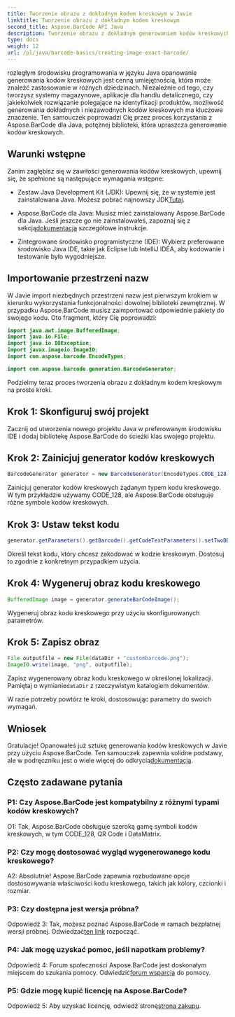 ```yaml
---
title: Tworzenie obrazu z dokładnym kodem kreskowym w Javie
linktitle: Tworzenie obrazu z dokładnym kodem kreskowym
second_title: Aspose.BarCode API Java
description: Tworzenie obrazu z dokładnym generowaniem kodów kreskowych w Javie za pomocą Aspose.BarCode. Z łatwością twórz niestandardowe kody kreskowe. Przeglądaj dokumentację, pobieraj i uzyskaj pomoc.
type: docs
weight: 12
url: /pl/java/barcode-basics/creating-image-exact-barcode/
---
```

rozległym środowisku programowania w języku Java opanowanie generowania kodów kreskowych jest cenną umiejętnością, która może znaleźć zastosowanie w różnych dziedzinach. Niezależnie od tego, czy tworzysz systemy magazynowe, aplikacje dla handlu detalicznego, czy jakiekolwiek rozwiązanie polegające na identyfikacji produktów, możliwość generowania dokładnych i niezawodnych kodów kreskowych ma kluczowe znaczenie. Ten samouczek poprowadzi Cię przez proces korzystania z Aspose.BarCode dla Java, potężnej biblioteki, która upraszcza generowanie kodów kreskowych.

## Warunki wstępne

Zanim zagłębisz się w zawiłości generowania kodów kreskowych, upewnij się, że spełnione są następujące wymagania wstępne:

-  Zestaw Java Development Kit (JDK): Upewnij się, że w systemie jest zainstalowana Java. Możesz pobrać najnowszy JDK[Tutaj](https://www.oracle.com/java/technologies/javase-downloads.html).

-  Aspose.BarCode dla Java: Musisz mieć zainstalowany Aspose.BarCode dla Java. Jeśli jeszcze go nie zainstalowałeś, zapoznaj się z sekcją[dokumentacja](https://reference.aspose.com/barcode/java/) szczegółowe instrukcje.

- Zintegrowane środowisko programistyczne (IDE): Wybierz preferowane środowisko Java IDE, takie jak Eclipse lub IntelliJ IDEA, aby kodowanie i testowanie było wygodniejsze.

## Importowanie przestrzeni nazw

W Javie import niezbędnych przestrzeni nazw jest pierwszym krokiem w kierunku wykorzystania funkcjonalności dowolnej biblioteki zewnętrznej. W przypadku Aspose.BarCode musisz zaimportować odpowiednie pakiety do swojego kodu. Oto fragment, który Cię poprowadzi:

```java
import java.awt.image.BufferedImage;
import java.io.File;
import java.io.IOException;
import javax.imageio.ImageIO;
import com.aspose.barcode.EncodeTypes;

import com.aspose.barcode.generation.BarcodeGenerator;
```

Podzielmy teraz proces tworzenia obrazu z dokładnym kodem kreskowym na proste kroki.

## Krok 1: Skonfiguruj swój projekt

Zacznij od utworzenia nowego projektu Java w preferowanym środowisku IDE i dodaj bibliotekę Aspose.BarCode do ścieżki klas swojego projektu.

## Krok 2: Zainicjuj generator kodów kreskowych

```java
BarcodeGenerator generator = new BarcodeGenerator(EncodeTypes.CODE_128);
```

Zainicjuj generator kodów kreskowych żądanym typem kodu kreskowego. W tym przykładzie używamy CODE_128, ale Aspose.BarCode obsługuje różne symbole kodów kreskowych.

## Krok 3: Ustaw tekst kodu

```java
generator.getParameters().getBarcode().getCodeTextParameters().setTwoDDisplayText("123456");
```

Określ tekst kodu, który chcesz zakodować w kodzie kreskowym. Dostosuj to zgodnie z konkretnym przypadkiem użycia.

## Krok 4: Wygeneruj obraz kodu kreskowego

```java
BufferedImage image = generator.generateBarCodeImage();
```

Wygeneruj obraz kodu kreskowego przy użyciu skonfigurowanych parametrów.

## Krok 5: Zapisz obraz

```java
File outputfile = new File(dataDir + "custombarcode.png");
ImageIO.write(image, "png", outputfile);
```

 Zapisz wygenerowany obraz kodu kreskowego w określonej lokalizacji. Pamiętaj o wymianie`dataDir` z rzeczywistym katalogiem dokumentów.

W razie potrzeby powtórz te kroki, dostosowując parametry do swoich wymagań.

## Wniosek

 Gratulacje! Opanowałeś już sztukę generowania kodów kreskowych w Javie przy użyciu Aspose.BarCode. Ten samouczek zapewnia solidne podstawy, ale w podręczniku jest o wiele więcej do odkrycia[dokumentacja](https://reference.aspose.com/barcode/java/).

## Często zadawane pytania

### P1: Czy Aspose.BarCode jest kompatybilny z różnymi typami kodów kreskowych?

O1: Tak, Aspose.BarCode obsługuje szeroką gamę symboli kodów kreskowych, w tym CODE_128, QR Code i DataMatrix.

### P2: Czy mogę dostosować wygląd wygenerowanego kodu kreskowego?

A2: Absolutnie! Aspose.BarCode zapewnia rozbudowane opcje dostosowywania właściwości kodu kreskowego, takich jak kolory, czcionki i rozmiar.

### P3: Czy dostępna jest wersja próbna?

 Odpowiedź 3: Tak, możesz poznać Aspose.BarCode w ramach bezpłatnej wersji próbnej. Odwiedzać[ten link](https://releases.aspose.com/) rozpocząć.

### P4: Jak mogę uzyskać pomoc, jeśli napotkam problemy?

 Odpowiedź 4: Forum społeczności Aspose.BarCode jest doskonałym miejscem do szukania pomocy. Odwiedzić[forum wsparcia](https://forum.aspose.com/c/barcode/13) do pomocy.

### P5: Gdzie mogę kupić licencję na Aspose.BarCode?

 Odpowiedź 5: Aby uzyskać licencję, odwiedź stronę[strona zakupu](https://purchase.aspose.com/buy).